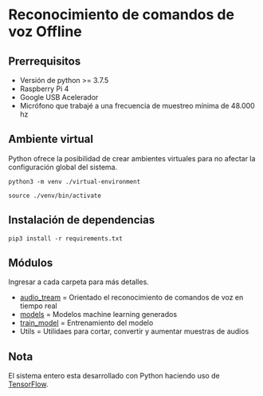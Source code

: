 # Reconocimiento de comandos de voz Offline 

## Prerrequisitos
* Versión de python >= 3.7.5
* Raspberry Pi 4
* Google USB Acelerador
* Micrófono que trabajé a una frecuencia de muestreo mínima de 48.000 hz

## Ambiente virtual
Python ofrece la posibilidad de crear ambientes virtuales para no afectar la configuración global del sistema.
```
python3 -m venv ./virtual-environment
```
```
source ./venv/bin/activate
```

## Instalación de dependencias
```
pip3 install -r requirements.txt 
```

## Módulos
Ingresar a cada carpeta para más detalles.
* [audio_tream](https://github.com/IbraMorelo/speech-recognition/blob/main/audio_stream) = Orientado el reconocimiento de comandos de voz en tiempo real
* [models](https://github.com/IbraMorelo/speech-recognition/tree/main/models) = Modelos machine learning generados 
* [train_model](https://github.com/IbraMorelo/speech-recognition/tree/main/train_model) = Entrenamiento del modelo
* Utils = Utilidaes para cortar, convertir y aumentar muestras de audios

## Nota
El sistema entero esta desarrollado con Python haciendo uso de [TensorFlow](https://www.tensorflow.org/install). 
